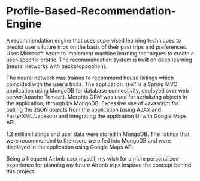 # Profile-Based-Recommendation-Engine
A recommendation engine that uses supervised learning techniques to predict user’s future trips on the basis of their past trips and preferences. Uses Microsoft Azure to implement machine learning techniques to create a user-specific profile. The recommendation system is built on deep learning (neural networks with backpropagation). 

The neural network was trained to recommend house listings which coincided with the user’s traits. 
The application itself is a Spring MVC application using MongoDB for database connectivity, deployed over web server(Apache Tomcat).
Morphia ORM was used for serializing objects in the application, through by MongoDB.
Excessive use of Javascript for pulling the JSON objects from the application (using AJAX and FasterXML/Jackson) and integrating the application UI with Google Maps API. 

1.3 million listings and user data were stored in MongoDB. 
The listings that were recommended to the users were fed into MongoDB and were displayed in the application using Google Maps API. 

Being a frequent Airbnb user myself, my wish for a more personalized experience for planning my future Airbnb trips inspired the concept behind this project. 


